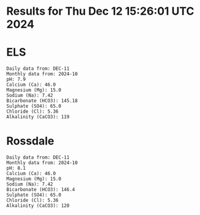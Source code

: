 # Results for Thu Dec 12 15:26:01 UTC 2024
# ELS
```
Daily data from: DEC-11
Monthly data from: 2024-10
pH: 7.9
Calcium (Ca): 46.0
Magnesium (Mg): 15.0
Sodium (Na): 7.42
Bicarbonate (HCO3): 145.18
Sulphate (SO4): 65.0
Chloride (Cl): 5.36
Alkalinity (CaCO3): 119
```
# Rossdale
```
Daily data from: DEC-11
Monthly data from: 2024-10
pH: 8.1
Calcium (Ca): 46.0
Magnesium (Mg): 15.0
Sodium (Na): 7.42
Bicarbonate (HCO3): 146.4
Sulphate (SO4): 65.0
Chloride (Cl): 5.36
Alkalinity (CaCO3): 120
```

